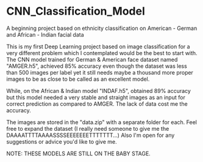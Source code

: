 # CNN_Classification_Model
A beginning project based on ethnicity classification on American - German and African - Indian facial data

This is my first Deep Learning project based on image classification for a very different problem which I contemplated would be the best to start with.
The CNN model trained for German & American face dataset named "AMGER.h5", achieved 85% accuracy even though the dataset was less than 500 images per label yet it still needs maybe a thousand more proper images to be as close to be called as an excellent model.

While, on the African & Indian model "INDAF.h5", obtained 89% accuracy but this model needed a very stable and straight images as an input for correct prediction as compared to AMGER. The lack of data cost me the accuracy.  

The images are stored in the "data.zip" with a separate folder for each. Feel free to expand the dataset (I really need someone to give me the  DAAAATTTTAAAASSSSEEEEEEETTTTTTT...) 
Also I'm open for any suggestions or advice you'd like to give me.

NOTE: THESE MODELS ARE STILL ON THE BABY STAGE. 
